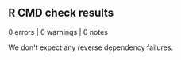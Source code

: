 ## R CMD check results

0 errors | 0 warnings | 0 notes

We don't expect any reverse dependency failures.
